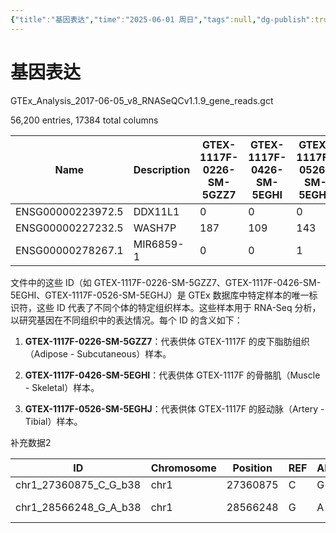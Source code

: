 ```yaml
---
{"title":"基因表达","time":"2025-06-01 周日","tags":null,"dg-publish":true,"permalink":"/300 评价/L文献/rhyQTL/基因表达/","dgPassFrontmatter":true,"created":"2025-06-01T12:41:28.673+08:00","updated":"2025-06-01T13:17:53.958+08:00"}
---
```


# 基因表达
GTEx_Analysis_2017-06-05_v8_RNASeQCv1.1.9_gene_reads.gct 

56,200 entries, 17384 total columns

| Name              | Description | GTEX-1117F-0226-SM-5GZZ7 | GTEX-1117F-0426-SM-5EGHI | GTEX-1117F-0526-SM-5EGHJ |
| ----------------- | ----------- | ------------------------ | ------------------------ | ------------------------ |
| ENSG00000223972.5 | DDX11L1     | 0                        | 0                        | 0                        |
| ENSG00000227232.5 | WASH7P      | 187                      | 109                      | 143                      |
| ENSG00000278267.1 | MIR6859-1   | 0                        | 0                        | 1                        |


文件中的这些 ID（如 GTEX-1117F-0226-SM-5GZZ7、GTEX-1117F-0426-SM-5EGHI、GTEX-1117F-0526-SM-5EGHJ）是 GTEx 数据库中特定样本的唯一标识符，这些 ID 代表了不同个体的特定组织样本。这些样本用于 RNA-Seq 分析，以研究基因在不同组织中的表达情况。每个 ID 的含义如下：

1. **GTEX-1117F-0226-SM-5GZZ7**：代表供体 GTEX-1117F 的皮下脂肪组织（Adipose - Subcutaneous）样本。
    
2. **GTEX-1117F-0426-SM-5EGHI**：代表供体 GTEX-1117F 的骨骼肌（Muscle - Skeletal）样本。
    
3. **GTEX-1117F-0526-SM-5EGHJ**：代表供体 GTEX-1117F 的胫动脉（Artery - Tibial）样本。


补充数据2

| ID                        | Chromosome | Position | REF | ALT | rhyGene.ID         | rhyGene.name | Sample.size.0 | Sample.size.1 | Sample.size.2 | pval\_0           | phase\_0 | amp\_0 | pval\_1             | phase\_1 | amp\_1  | Chosen.model | G.test\_pval | pval                |
| ------------------------- | ---------- | -------- | --- | --- | ------------------ | ------------ | ------------- | ------------- | ------------- | ----------------- | -------- | ------ | ------------------- | -------- | ------- | ------------ | ------------ | ------------------- |
| chr1\_27360875\_C\_G\_b38 | chr1       | 27360875 | C   | G   | ENSG00000000938.12 | FGR          | 261           | 249           | 59            | 0.0001808324195   | 19.7955  | 0.6269 | 0.363501568701486   | 20.4849  | 0.18745 | 2            | 0            | 0.0001882465807     |
| chr1\_28566248\_G\_A\_b38 | chr1       | 28566248 | G   | A   | ENSG00000000938.12 | FGR          | 257           | 239           | 73            | 0.475559478668355 | 20.0835  | 0.1803 | 4.40078612105749e-6 | 19.2889  | 0.7245  | 3            | 0            | 9.32080383273013e-7 |














































































































































































































































































































































































































































